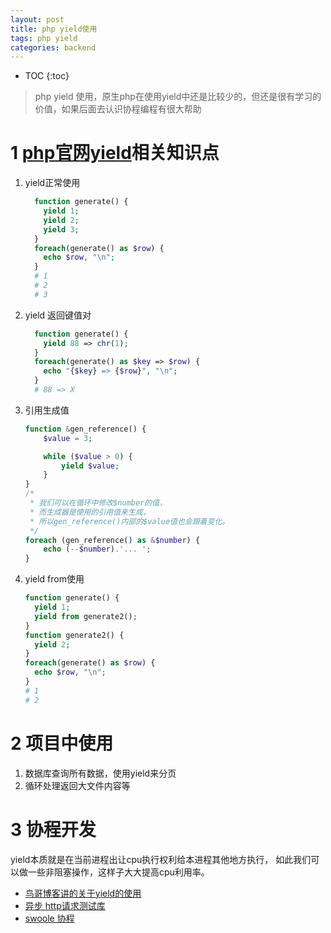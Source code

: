 ```yaml
---
layout: post
title: php yield使用
tags: php yield 
categories: backend
---
```


* TOC
{:toc}

> php yield 使用，原生php在使用yield中还是比较少的，但还是很有学习的价值，如果后面去认识协程编程有很大帮助

# 1 <a href="https://www.php.net/manual/zh/language.generators.syntax.php" target="_blank">php官网yield</a>相关知识点
1. yield正常使用
    ```php
      function generate() {
        yield 1;
        yield 2;
        yield 3;
      }
      foreach(generate() as $row) {
        echo $row, "\n";
      }
      # 1
      # 2
      # 3
    ```
2. yield 返回键值对
    ```php
      function generate() {
        yield 88 => chr(1);
      }
      foreach(generate() as $key => $row) {
        echo "{$key} => {$row}", "\n";
      }
      # 88 => X
    ```
3. 引用生成值
    ```php
    function &gen_reference() {
        $value = 3;

        while ($value > 0) {
            yield $value;
        }
    }
    /* 
     * 我们可以在循环中修改$number的值，
     * 而生成器是使用的引用值来生成，
     * 所以gen_reference()内部的$value值也会跟着变化。
     */
    foreach (gen_reference() as &$number) {
        echo (--$number).'... ';
    }
    ```
    
4. yield from使用
    ```php
    function generate() {
      yield 1;
      yield from generate2();
    }
    function generate2() {
      yield 2;
    }
    foreach(generate() as $row) {
      echo $row, "\n";
    }
    # 1
    # 2
    ```

# 2 项目中使用
  1. 数据库查询所有数据，使用yield来分页
  2. 循环处理返回大文件内容等
# 3 协程开发
  yield本质就是在当前进程出让cpu执行权利给本进程其他地方执行，
  如此我们可以做一些非阻塞操作，这样子大大提高cpu利用率。
- <a href="https://www.laruence.com/2015/05/28/3038.html" target="_blank">鸟哥博客讲的关于yield的使用</a>
- <a href="https://github.com/jolicode/asynit" target="_blank">异步 http请求测试库</a>
- <a href="https://www.swoole.com" target="_blank">swoole 协程</a>